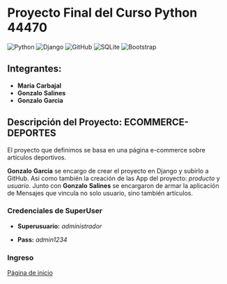 # Proyecto Final del Curso Python 44470  

![Python](https://img.shields.io/badge/python-3670A0?style=for-the-badge&logo=python&logoColor=ffdd54)  ![Django](https://img.shields.io/badge/django-%23092E20.svg?style=for-the-badge&logo=django&logoColor=white)  ![GitHub](https://img.shields.io/badge/github-%23121011.svg?style=for-the-badge&logo=github&logoColor=white)  ![SQLite](https://img.shields.io/badge/sqlite-%2307405e.svg?style=for-the-badge&logo=sqlite&logoColor=white)   ![Bootstrap](https://img.shields.io/badge/bootstrap-%23563D7C.svg?style=for-the-badge&logo=bootstrap&logoColor=white)

## Integrantes: 

+ **Maria** **Carbajal** 
+ **Gonzalo** **Salines** 
+ **Gonzalo** **Garcia** 

## Descripción del Proyecto: ECOMMERCE-DEPORTES    

El proyecto que definimos se basa en una página e-commerce sobre artículos deportivos. 

**Gonzalo** **Garcia** se encargo de crear el proyecto en Django y subirlo a GitHub. Asi como también la creación de las App del proyecto: *producto* y *usuario*.
  Junto con **Gonzalo** **Salines** se encargaron de armar la aplicación de Mensajes que vincula no solo usuario, sino también artículos.



### Credenciales de SuperUser
+ **Superusuario:** *administrador*

+ **Pass:** *admin1234*

### Ingreso  

[Página de inicio](http://127.0.0.1:8000/productos/inicio/)
